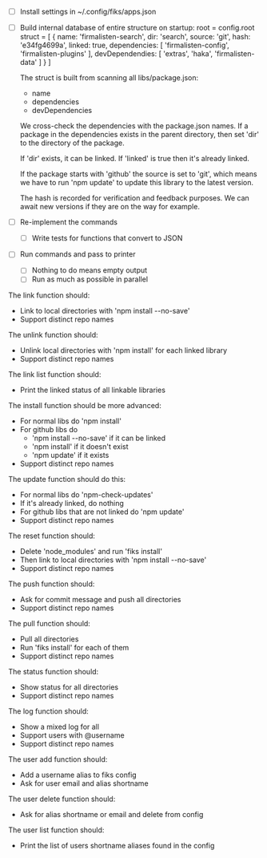 - [ ] Install settings in ~/.config/fiks/apps.json
- [ ] Build internal database of entire structure on startup:
  root = config.root
  struct = [
    {
      name: 'firmalisten-search',
      dir: 'search',
      source: 'git',
      hash: 'e34fg4699a',
      linked: true,
      dependencies: [
        'firmalisten-config',
        'firmalisten-plugins'
      ],
      devDependendies: [
        'extras',
        'haka',
        'firmalisten-data'
      ]
    }
  ]

  The struct is built from scanning all libs/package.json:
    - name
    - dependencies
    - devDependencies

  We cross-check the dependencies with the package.json names. If a package in the dependencies exists in the parent directory, then set 'dir' to the directory of the package.

  If 'dir' exists, it can be linked. If 'linked' is true then it's already linked.

  If the package starts with 'github' the source is set to 'git', which means we have to run 'npm update' to update this library to the latest version.

  The hash is recorded for verification and feedback purposes. We can await new versions if they are on the way for example.

- [ ] Re-implement the commands
  - [ ] Write tests for functions that convert to JSON

- [ ] Run commands and pass to printer
  - [ ] Nothing to do means empty output
  - [ ] Run as much as possible in parallel

The link function should:
  - Link to local directories with 'npm install --no-save'
  - Support distinct repo names

The unlink function should:
  - Unlink local directories with 'npm install' for each linked library
  - Support distinct repo names

The link list function should:
  - Print the linked status of all linkable libraries

The install function should be more advanced:
  - For normal libs do 'npm install'
  - For github libs do
    - 'npm install --no-save' if it can be linked
    - 'npm install' if it doesn't exist
    - 'npm update' if it exists
  - Support distinct repo names

The update function should do this:
  - For normal libs do 'npm-check-updates'
  - If it's already linked, do nothing
  - For github libs that are not linked do 'npm update'
  - Support distinct repo names

The reset function should:
  - Delete 'node_modules' and run 'fiks install'
  - Then link to local directories with 'npm install --no-save'
  - Support distinct repo names

The push function should:
  - Ask for commit message and push all directories
  - Support distinct repo names

The pull function should:
  - Pull all directories
  - Run 'fiks install' for each of them
  - Support distinct repo names

The status function should:
  - Show status for all directories
  - Support distinct repo names

The log function should:
  - Show a mixed log for all
  - Support users with @username
  - Support distinct repo names

The user add function should:
  - Add a username alias to fiks config
  - Ask for user email and alias shortname

The user delete function should:
  - Ask for alias shortname or email and delete from config

The user list function should:
  - Print the list of users shortname aliases found in the config
